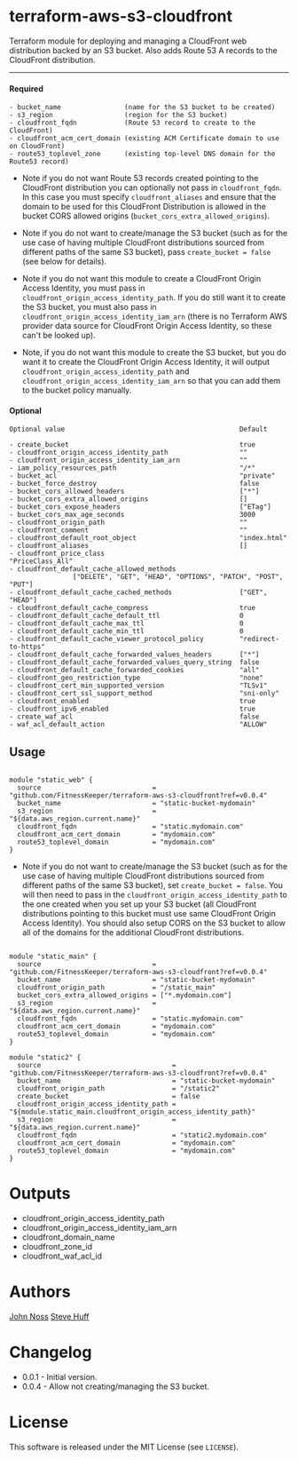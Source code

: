 terraform-aws-s3-cloudfront
===========

Terraform module for deploying and managing a CloudFront web distribution backed by an S3 bucket. Also adds Route 53 A records to the CloudFront distribution.

----------------------
#### Required

```
- bucket_name                (name for the S3 bucket to be created)
- s3_region                  (region for the S3 bucket)
- cloudfront_fqdn            (Route 53 record to create to the CloudFront)
- cloudfront_acm_cert_domain (existing ACM Certificate domain to use on CloudFront)
- route53_toplevel_zone      (existing top-level DNS domain for the Route53 record)
```

* Note if you do not want Route 53 records created pointing to the CloudFront distribution you can optionally not pass in `cloudfront_fqdn`. In this case you must specify `cloudfront_aliases` and ensure that the domain to be used for this CloudFront Distribution is allowed in the bucket CORS allowed origins (`bucket_cors_extra_allowed_origins`).

* Note if you do not want to create/manage the S3 bucket (such as for the use case of having multiple CloudFront distributions sourced from different paths of the same S3 bucket), pass `create_bucket = false` (see below for details).

* Note if you do not want this module to create a CloudFront Origin Access Identity, you must pass in `cloudfront_origin_access_identity_path`. If you do still want it to create the S3 bucket, you must also pass in `cloudfront_origin_access_identity_iam_arn` (there is no Terraform AWS provider data source for CloudFront Origin Access Identity, so these can't be looked up).

* Note, if you do not want this module to create the S3 bucket, but you do want it to create the CloudFront Origin Access Identity, it will output `cloudfront_origin_access_identity_path` and `cloudfront_origin_access_identity_iam_arn` so that you can add them to the bucket policy manually.

#### Optional

```
Optional value                                            Default

- create_bucket                                           true
- cloudfront_origin_access_identity_path                  ""
- cloudfront_origin_access_identity_iam_arn               ""
- iam_policy_resources_path                               "/*"
- bucket_acl                                              "private"
- bucket_force_destroy                                    false
- bucket_cors_allowed_headers                             ["*"]
- bucket_cors_extra_allowed_origins                       []
- bucket_cors_expose_headers                              ["ETag"]
- bucket_cors_max_age_seconds                             3000
- cloudfront_origin_path                                  ""
- cloudfront_comment                                      ""
- cloudfront_default_root_object                          "index.html"
- cloudfront_aliases                                      []
- cloudfront_price_class                                  "PriceClass_All"
- cloudfront_default_cache_allowed_methods
                ["DELETE", "GET", "HEAD", "OPTIONS", "PATCH", "POST", "PUT"]
- cloudfront_default_cache_cached_methods                 ["GET", "HEAD"]
- cloudfront_default_cache_compress                       true
- cloudfront_default_cache_default_ttl                    0
- cloudfront_default_cache_max_ttl                        0
- cloudfront_default_cache_min_ttl                        0
- cloudfront_default_cache_viewer_protocol_policy         "redirect-to-https"
- cloudfront_default_cache_forwarded_values_headers       ["*"]
- cloudfront_default_cache_forwarded_values_query_string  false
- cloudfront_default_cache_forwarded_cookies              "all"
- cloudfront_geo_restriction_type                         "none"
- cloudfront_cert_min_supported_version                   "TLSv1"
- cloudfront_cert_ssl_support_method                      "sni-only"
- cloudfront_enabled                                      true
- cloudfront_ipv6_enabled                                 true
- create_waf_acl                                          false
- waf_acl_default_action                                  "ALLOW"
```

Usage
-----

```hcl

module "static_web" {
  source                            = "github.com/FitnessKeeper/terraform-aws-s3-cloudfront?ref=v0.0.4"
  bucket_name                       = "static-bucket-mydomain"
  s3_region                         = "${data.aws_region.current.name}"
  cloudfront_fqdn                   = "static.mydomain.com"
  cloudfront_acm_cert_domain        = "mydomain.com"
  route53_toplevel_domain           = "mydomain.com"
}
```

* Note if you do not want to create/manage the S3 bucket (such as for the use case of having multiple CloudFront distributions sourced from different paths of the same S3 bucket), set `create_bucket = false`. You will then need to pass in the `cloudfront_origin_access_identity_path` to the one created when you set up your S3 bucket (all CloudFront distributions pointing to this bucket must use same CloudFront Origin Access Identity). You should also setup CORS on the S3 bucket to allow all of the domains for the additional CloudFront distributions.

```hcl

module "static_main" {
  source                            = "github.com/FitnessKeeper/terraform-aws-s3-cloudfront?ref=v0.0.4"
  bucket_name                       = "static-bucket-mydomain"
  cloudfront_origin_path            = "/static_main"
  bucket_cors_extra_allowed_origins = ["*.mydomain.com"]
  s3_region                         = "${data.aws_region.current.name}"
  cloudfront_fqdn                   = "static.mydomain.com"
  cloudfront_acm_cert_domain        = "mydomain.com"
  route53_toplevel_domain           = "mydomain.com"
}

module "static2" {
  source                                 = "github.com/FitnessKeeper/terraform-aws-s3-cloudfront?ref=v0.0.4"
  bucket_name                            = "static-bucket-mydomain"
  cloudfront_origin_path                 = "/static2"
  create_bucket                          = false
  cloudfront_origin_access_identity_path = "${module.static_main.cloudfront_origin_access_identity_path}"
  s3_region                              = "${data.aws_region.current.name}"
  cloudfront_fqdn                        = "static2.mydomain.com"
  cloudfront_acm_cert_domain             = "mydomain.com"
  route53_toplevel_domain                = "mydomain.com"
}

```

Outputs
=======

- cloudfront_origin_access_identity_path
- cloudfront_origin_access_identity_iam_arn
- cloudfront_domain_name
- cloudfront_zone_id
- cloudfront_waf_acl_id

Authors
=======

[John Noss](https://github.com/jnoss)
[Steve Huff](https://github.com/hakamadare)

Changelog
=========

- 0.0.1 - Initial version.
- 0.0.4 - Allow not creating/managing the S3 bucket.

License
=======

This software is released under the MIT License (see `LICENSE`).

